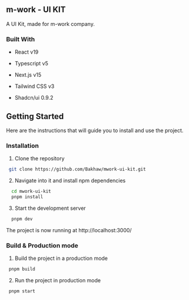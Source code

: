 ## m-work - UI KIT

A UI Kit, made for m-work company.

### Built With

- React v19

- Typescript v5

- Next.js v15

- Tailwind CSS v3

- Shadcn/ui 0.9.2

## Getting Started

Here are the instructions that will guide you to install and use the project.

### Installation

1. Clone the repository

```sh
 git clone https://github.com/Bakhaw/mwork-ui-kit.git
```

2. Navigate into it and install npm dependencies

```sh
  cd mwork-ui-kit
  pnpm install
```

3. Start the development server

```sh
  pnpm dev
```

The project is now running at http://localhost:3000/

### Build & Production mode

1. Build the project in a production mode

```sh
 pnpm build
```

2. Run the project in production mode

```sh
 pnpm start
```
